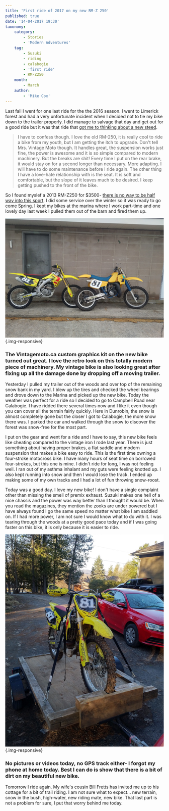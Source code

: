 ```yaml
---
title: 'First ride of 2017 on my new RM-Z 250'
published: true
date: '14-04-2017 19:30'
taxonomy:
    category:
        - Stories
        - 'Modern Adventures'
    tag:
        - Suzuki
        - riding
        - calabogie
        - 'first ride'
        - RM-Z250
    month:
        - March
    author:
        - 'Mike Cox'
---
```


Last fall I went for one last ride for the the 2016 season.  I went to Limerick forest and had a very unfortunate incident when I decided not to tie my bike down to the trailer properly. I did manage to salvage that day and get out for a good ride but it was that ride that [got me to thinking about a new steed](http://vintagemoto.ca/notes/have-you-ever-done-anything-this-dumb). 

> I have to confess though. I love the old RM-250, it is really cool to ride a bike from my youth, but I am getting the itch to upgrade. Don't tell Mrs. Vintage Moto though. It handles great, the suspension works just fine, the power is awesome and it is so simple compared to modern machinery. But the breaks are shit! Every time I put on the rear brake, it would stay on for a second longer than necessary. More adapting. I will have to do some maintenance before I ride again. The other thing I have a love-hate relationship with is the seat. It is soft and comfortable, but the slope of it leaves much to be desired. I keep getting pushed to the front of the bike.

So I found myslef a 2013 RM-Z250 for $3500-  [there is no way to be half way into this sport](http://vintagemoto.ca/notes/it-is-not-possible-to-be-half-way-into-this-sport). I did some service over the winter so it was ready to go come Spring.  I kept my bikes at the marina where I work part-time and one lovely day last week I pulled them out of the barn and fired them up.

![The fleet](fleet.jpg?cropResize=800,800){.img-responsive}
### The Vintagemoto.ca custom graphics kit on the new bike turned out great.  I love the retro look on this totally modern piece of machinery.  My vintage bike is also looking great after fixing up all the damage done by dropping off a moving trailer.

Yesterday I pulled my trailer out of the woods and over top of the remaining snow bank in my yard.  I blew up the tires and checked the wheel bearings and drove down to the Marina and picked up the new bike.  Today the weather was perfect for a ride so I decided to go to Campbell Road near Calabogie.  I have ridded there several times now and I like it even though you can cover all the terrain fairly quickly.  Here in Dunrobin, the snow is almost completely gone but the closer I got to Calabogie, the more snow there was.  I parked the car and walked through the snow to discover the forest was snow-free for the most part.

I put on the gear and went for a ride and I have to say, this new bike feels like cheating compared to the vintage iron I rode last year.  There is just something about having proper brakes, a flat saddle and modern suspension that makes a bike easy to ride.  This is the first time owning a four-stroke motocross bike.  I have many hours of seat time on borrowed four-strokes, but this one is mine.  I didn't ride for long, I was not feeling well.  I ran out of my asthma inhalant and my guts were feeling knotted up. I also kept running into snow and then I would lose the track.  I ended up making some of my own tracks and I had a lot of fun throwing snow-roost.  

Today was a good day.  I love my new bike! I don't have a single complaint other than missing the smell of premix exhaust. Suzuki makes one hell of a nice chassis and the power was way better than I thought it would be.  When you read the magazines, they mention the zooks are under powered but I have always found I go the same speed no matter what bike I am saddled on. If I had more power, I am not sure I would know what to do with it. I was tearing through the woods at a pretty good pace today and if I was going faster on this bike, it is only because it is easier to ride.

![A little dirty](trailering.jpg?cropResize=1000,1000){.img-responsive}
### No pictures or videos today, no GPS track either- I forgot my phone at home today.  Best I can do is show that there is a bit of dirt on my beautiful new bike.

Tomorrow I ride again.  My wife's cousin Bill Fretts has invited me up to his cottage for a bit of trail riding.  I am not sure what to expect... new terrain, snow in the bush, high-water, new riding mate, new bike.  That last part is not a problem for sure, I put that worry behind me today.